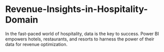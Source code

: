 # Revenue-Insights-in-Hospitality-Domain
In the fast-paced world of hospitality, data is the key to success. Power BI empowers hotels, restaurants, and resorts to harness the power of their data for revenue optimization. 
